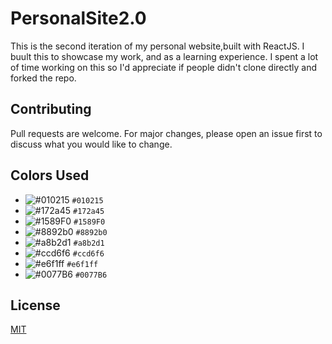 # PersonalSite2.0 

This is the second iteration of my personal website,built with ReactJS. I buult this to showcase my work, and as a learning experience. I spent a lot of time working on this so I'd appreciate if people didn't clone directly and forked the repo. 


## Contributing
Pull requests are welcome. For major changes, please open an issue first to discuss what you would like to change.



## Colors Used

- ![#010215](https://via.placeholder.com/15/f03c15/000000?text=+) `#010215`
- ![#172a45](https://via.placeholder.com/15/c5f015/000000?text=+) `#172a45`
- ![#1589F0](https://via.placeholder.com/15/1589F0/000000?text=+) `#1589F0`
- ![#8892b0](https://via.placeholder.com/15/1589F0/000000?text=+)  `#8892b0`
-  ![#a8b2d1](https://via.placeholder.com/15/1589F0/000000?text=+) `#a8b2d1`
-   ![#ccd6f6](https://via.placeholder.com/15/1589F0/000000?text=+) `#ccd6f6`
-   ![#e6f1ff](https://via.placeholder.com/15/1589F0/000000?text=+) `#e6f1ff`
 -   ![#0077B6](https://via.placeholder.com/15/1589F0/000000?text=+) `#0077B6`
 
 
 
## License
[MIT](https://choosealicense.com/licenses/mit/)

